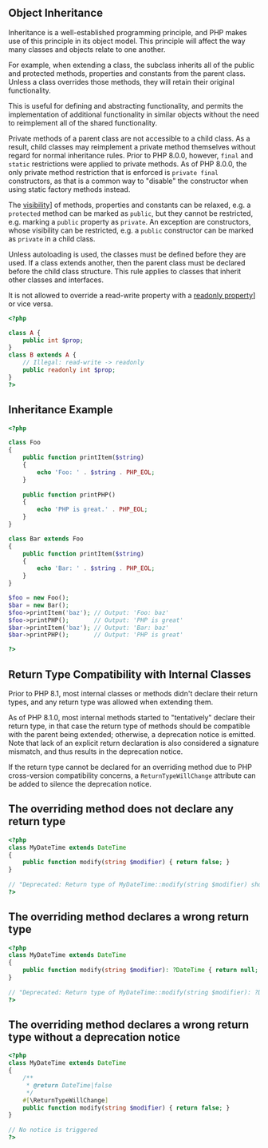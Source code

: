 
 
## Object Inheritance
 
 Inheritance is a well-established programming principle, and PHP makes use of this principle in its object model. This principle will affect the way many classes and objects relate to one another. 
 
 For example, when extending a class, the subclass inherits all of the public and protected methods, properties and constants from the parent class. Unless a class overrides those methods, they will retain their original functionality. 
 
 This is useful for defining and abstracting functionality, and permits the implementation of additional functionality in similar objects without the need to reimplement all of the shared functionality. 
 
 Private methods of a parent class are not accessible to a child class. As a result, child classes may reimplement a private method themselves without regard for normal inheritance rules. Prior to PHP 8.0.0, however, `final` and `static` restrictions were applied to private methods. As of PHP 8.0.0, the only private method restriction that is enforced is `private final` constructors, as that is a common way to "disable" the constructor when using static factory methods instead. 
 
 The [visibility](language.oop5.visibility)] of methods, properties and constants can be relaxed, e.g. a `protected` method can be marked as `public`, but they cannot be restricted, e.g. marking a `public` property as `private`. An exception are constructors, whose visibility can be restricted, e.g. a `public` constructor can be marked as `private` in a child class. 
 
<div class="note">
     
 Unless autoloading is used, the classes must be defined before they are used. If a class extends another, then the parent class must be declared before the child class structure. This rule applies to classes that inherit other classes and interfaces. 
 
</div>
 
<div class="note">
     
 It is not allowed to override a read-write property with a [readonly property](language.oop5.properties.readonly-properties)] or vice versa.  

```php
<?php

class A {
    public int $prop;
}
class B extends A {
    // Illegal: read-write -> readonly
    public readonly int $prop;
}
?>
```
  
 
</div>
 
<div class="example">
     
## Inheritance Example
 

```php
<?php

class Foo
{
    public function printItem($string)
    {
        echo 'Foo: ' . $string . PHP_EOL;
    }
    
    public function printPHP()
    {
        echo 'PHP is great.' . PHP_EOL;
    }
}

class Bar extends Foo
{
    public function printItem($string)
    {
        echo 'Bar: ' . $string . PHP_EOL;
    }
}

$foo = new Foo();
$bar = new Bar();
$foo->printItem('baz'); // Output: 'Foo: baz'
$foo->printPHP();       // Output: 'PHP is great' 
$bar->printItem('baz'); // Output: 'Bar: baz'
$bar->printPHP();       // Output: 'PHP is great'

?>
```
 
</div>
 
 
## Return Type Compatibility with Internal Classes
 
 Prior to PHP 8.1, most internal classes or methods didn't declare their return types, and any return type was allowed when extending them. 
 
 As of PHP 8.1.0, most internal methods started to "tentatively" declare their return type, in that case the return type of methods should be compatible with the parent being extended; otherwise, a deprecation notice is emitted. Note that lack of an explicit return declaration is also considered a signature mismatch, and thus results in the deprecation notice. 
 
 If the return type cannot be declared for an overriding method due to PHP cross-version compatibility concerns, a `ReturnTypeWillChange` attribute can be added to silence the deprecation notice. 
 
<div class="example">
     
## The overriding method does not declare any return type
 

```php
<?php
class MyDateTime extends DateTime
{
    public function modify(string $modifier) { return false; }
}
 
// "Deprecated: Return type of MyDateTime::modify(string $modifier) should either be compatible with DateTime::modify(string $modifier): DateTime|false, or the #[\ReturnTypeWillChange] attribute should be used to temporarily suppress the notice" as of PHP 8.1.0
?>
```
 
</div>
 
<div class="example">
     
## The overriding method declares a wrong return type
 

```php
<?php
class MyDateTime extends DateTime
{
    public function modify(string $modifier): ?DateTime { return null; }
}
 
// "Deprecated: Return type of MyDateTime::modify(string $modifier): ?DateTime should either be compatible with DateTime::modify(string $modifier): DateTime|false, or the #[\ReturnTypeWillChange] attribute should be used to temporarily suppress the notice" as of PHP 8.1.0
?>
```
 
</div>
 
<div class="example">
     
## The overriding method declares a wrong return type without a deprecation notice
 

```php
<?php
class MyDateTime extends DateTime
{
    /**
     * @return DateTime|false
     */
    #[\ReturnTypeWillChange]
    public function modify(string $modifier) { return false; }
}
 
// No notice is triggered 
?>
```
 
</div>
 
 
